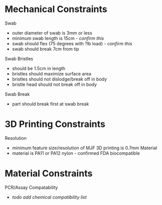 # Mechanical Constraints
Swab
- outer diameter of swab is 3mm or less
- minimum swab length is 15cm - *confirm this*
- swab should flex (75 degrees with ?lb load) - *confirm this*
- swab should break 7cm from tip

Swab Bristles
- should be 1.5cm in length
- bristles should maximize surface area
- bristles should not dislodge/break off in body
- bristle head should not break off in body

Swab Break
- part should break first at swab break


# 3D Printing Constraints
Resolution
- minimum feature size/resolution of MJF 3D printing is 0.7mm
Material
- material is PA11 or PA12 nylon - confirmed FDA biocompatible 

# Material Constraints
PCR/Assay Compatability
- *todo add chemical compatibility list*


